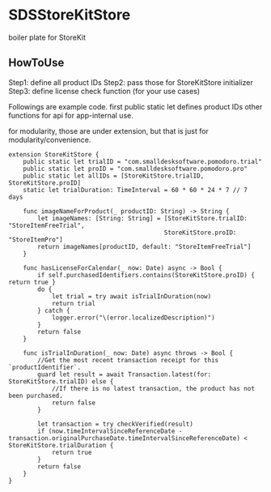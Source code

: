 # SDSStoreKitStore

boiler plate for StoreKit

## HowToUse
Step1: define all product IDs
Step2: pass those for StoreKitStore initializer
Step3: define license check function (for your use cases)

Followings are example code.
first public static let defines product IDs
other functions for api for app-internal use.

for modularity, those are under extension, but that is just for modularity/convenience.


```
extension StoreKitStore {
    public static let trialID = "com.smalldesksoftware.pomodoro.trial"
    public static let proID = "com.smalldesksoftware.pomodoro.pro"
    public static let allIDs = [StoreKitStore.trialID, StoreKitStore.proID]
    static let trialDuration: TimeInterval = 60 * 60 * 24 * 7 // 7 days
    
    func imageNameForProduct(_ productID: String) -> String {
        let imageNames: [String: String] = [StoreKitStore.trialID: "StoreItemFreeTrial",
                                           StoreKitStore.proID: "StoreItemPro"]
        return imageNames[productID, default: "StoreItemFreeTrial"]
    }
    
    func hasLicenseForCalendar(_ now: Date) async -> Bool {
        if self.purchasedIdentifiers.contains(StoreKitStore.proID) { return true }
        do {
            let trial = try await isTrialInDuration(now)
            return trial
        } catch {
            logger.error("\(error.localizedDescription)")
        }
        return false
    }

    func isTrialInDuration(_ now: Date) async throws -> Bool {
        //Get the most recent transaction receipt for this `productIdentifier`.
        guard let result = await Transaction.latest(for: StoreKitStore.trialID) else {
            //If there is no latest transaction, the product has not been purchased.
            return false
        }

        let transaction = try checkVerified(result)
        if (now.timeIntervalSinceReferenceDate - transaction.originalPurchaseDate.timeIntervalSinceReferenceDate) < StoreKitStore.trialDuration {
            return true
        }
        return false
    }
}
```
